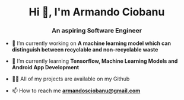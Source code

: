 <h1 align="center">Hi 👋, I'm Armando Ciobanu</h1>
<h3 align="center">An aspiring Software Engineer</h3>


- 🔭 I’m currently working on **A machine learning model which can distinguish between recyclable and non-recyclable waste**

- 🌱 I’m currently learning **Tensorflow, Machine Learning Models and Android App Development**

- 👨‍💻 All of my projects are available on my Github

- 📫 How to reach me **armandosciobanu@gmail.com**








